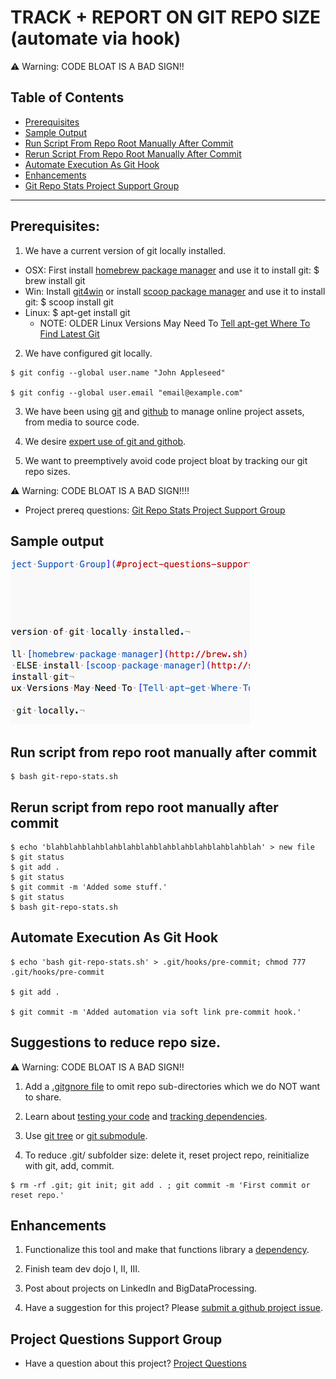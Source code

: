 # TRACK + REPORT ON GIT REPO SIZE (automate via hook)

⚠️  Warning: CODE BLOAT IS A BAD SIGN!!

## Table of Contents

- [Prerequisites](#prerequisites)
- [Sample Output](#sample-output)
- [Run Script From Repo Root Manually After Commit](#run-script-from-repo-root-manually-after-commit)
- [Rerun Script From Repo Root Manually After Commit](#rerun-script-from-repo-root-manually-after-commit)
- [Automate Execution As Git Hook](#automate-execution-as-git-hook)
- [Enhancements](#enhancements)
- [Git Repo Stats Project Support Group](#project-questions-support-group)

---

## Prerequisites:

1. We have a current version of git locally installed.

  - OSX:  First install [homebrew package manager](http://brew.sh) and use it to install git: $ brew install git
  - Win: Install [git4win](https://gitforwindows.org/) or install [scoop package manager](http://scoop.sh) and use it to install git: $ scoop install git
  - Linux: $ apt-get install git
    - NOTE: OLDER Linux Versions May Need To [Tell apt-get Where To Find Latest Git](http://lifeonubuntu.com/ubuntu-missing-add-apt-repository-command/)

2. We have configured git locally.

```
$ git config --global user.name "John Appleseed"

$ git config --global user.email "email@example.com"
```

3. We have been using [git](https://git-scm.com/book/en/v2/Getting-Started-About-Version-Control) and [github](http://www.github.com) to manage online project assets, from media to source code.

4. We desire [expert use of git and githob](http://gitready.com/).

5. We want to preemptively avoid code project bloat by tracking our git repo sizes.

⚠️  Warning: CODE BLOAT IS A BAD SIGN!!!!

- Project prereq questions: [Git Repo Stats Project Support Group](#project-questions-support-group)

## Sample output

![Sample Output](repo-stats-deps/sample-output.png)

## Run script from repo root manually after commit

```
$ bash git-repo-stats.sh
```

## Rerun script from repo root manually after commit

```
$ echo 'blahblahblahblahblahblahblahblahblahblahblahblah' > new file
$ git status
$ git add .
$ git status
$ git commit -m 'Added some stuff.'
$ git status
$ bash git-repo-stats.sh
```

## Automate Execution As Git Hook

```
$ echo 'bash git-repo-stats.sh' > .git/hooks/pre-commit; chmod 777 .git/hooks/pre-commit

$ git add .

$ git commit -m 'Added automation via soft link pre-commit hook.'

```

## Suggestions to reduce repo size.

⚠️  Warning: CODE BLOAT IS A BAD SIGN!!

1. Add a [.gitgnore file](https://www.atlassian.com/git/tutorials/gitignore) to omit repo sub-directories which we do NOT want to share.

2. Learn about [testing your code](https://stackoverflow.com/questions/3053521/testing-your-code-before-releasing-to-qa) and [tracking dependencies](https://www.ibm.com/developerworks/rational/library/tracking-dependencies-between-requirements-artifacts/index.html).

3. Use [git tree](https://git-scm.com/docs/git-ls-tree) or [git submodule](https://www.atlassian.com/blog/git/git-submodules-workflows-tips).

4. To reduce .git/ subfolder size: delete it, reset project repo, reinitialize with git, add, commit.

```
$ rm -rf .git; git init; git add . ; git commit -m 'First commit or reset repo.'
```

## Enhancements

1. Functionalize this tool and make that functions library a [dependency](https://github.com/jeremy-donson/git-repo-stats/network/dependencies).

2. Finish team dev dojo I, II, III.

3. Post about projects on LinkedIn and BigDataProcessing.

4. Have a suggestion for this project? Please [submit a github project issue](https://github.com/jeremy-donson/git-repo-stats/issues).

## Project Questions Support Group

- Have a question about this project? [Project Questions](https://www.facebook.com/groups/BigDataProcessing/)
